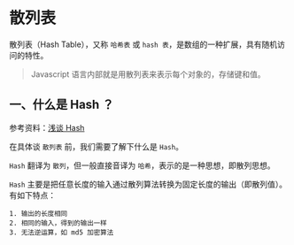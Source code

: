 # 散列表

散列表（Hash Table），又称 `哈希表` 或 `hash 表`，是数组的一种扩展，具有随机访问的特性。

> Javascript 语言内部就是用散列表来表示每个对象的，存储键和值。

## 一、什么是 Hash ？

参考资料：[浅谈 Hash](https://www.jianshu.com/p/ec7b848f83a7)

在具体谈 `散列表` 前，我们需要了解下什么是 `Hash`。

`Hash` 翻译为 `散列`，但一般直接音译为 `哈希`，表示的是一种思想，即散列思想。

`Hash` 主要是把任意长度的输入通过散列算法转换为固定长度的输出（即散列值）。有如下特点：

```
1. 输出的长度相同
2. 相同的输入，得到的输出一样
3. 无法逆运算，如 md5 加密算法
```